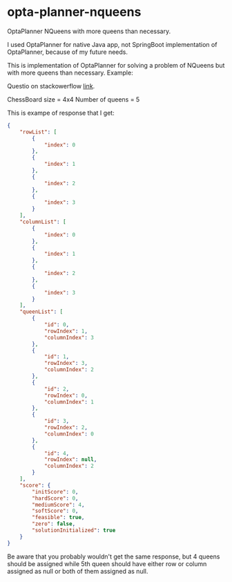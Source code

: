 # opta-planner-nqueens
OptaPlanner NQueens with more queens than necessary.

I used OptaPlanner for native Java app, not SpringBoot implementation of OptaPlanner, because of my future needs.

This is implementation of OptaPlanner for solving a problem of NQueens but with more queens than necessary. Example:

Questio on stackowerflow [link](https://stackoverflow.com/questions/75844167/optaplanner-solution-for-nqueens-problem-with-more-queens-on-chess-board-than-ne).

ChessBoard size = 4x4
Number of queens = 5

This is exampe of response that I get:
```json
{
    "rowList": [
        {
            "index": 0
        },
        {
            "index": 1
        },
        {
            "index": 2
        },
        {
            "index": 3
        }
    ],
    "columnList": [
        {
            "index": 0
        },
        {
            "index": 1
        },
        {
            "index": 2
        },
        {
            "index": 3
        }
    ],
    "queenList": [
        {
            "id": 0,
            "rowIndex": 1,
            "columnIndex": 3
        },
        {
            "id": 1,
            "rowIndex": 3,
            "columnIndex": 2
        },
        {
            "id": 2,
            "rowIndex": 0,
            "columnIndex": 1
        },
        {
            "id": 3,
            "rowIndex": 2,
            "columnIndex": 0
        },
        {
            "id": 4,
            "rowIndex": null,
            "columnIndex": 2
        }
    ],
    "score": {
        "initScore": 0,
        "hardScore": 0,
        "mediumScore": 4,
        "softScore": 0,
        "feasible": true,
        "zero": false,
        "solutionInitialized": true
    }
}
```

Be aware that you probably wouldn't get the same response, but 4 queens should be assigned while 5th queen should have either row or column assigned as null or both of them assigned as null.
